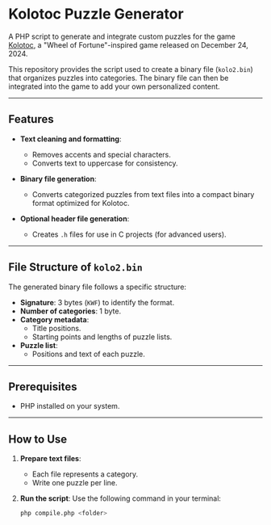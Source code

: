 # Kolotoc Puzzle Generator

A PHP script to generate and integrate custom puzzles for the game [Kolotoc](https://crazypiri.itch.io/kolotoc), a "Wheel of Fortune"-inspired game released on December 24, 2024.

This repository provides the script used to create a binary file (`kolo2.bin`) that organizes puzzles into categories. The binary file can then be integrated into the game to add your own personalized content.

---

## Features

- **Text cleaning and formatting**:
  - Removes accents and special characters.
  - Converts text to uppercase for consistency.

- **Binary file generation**:
  - Converts categorized puzzles from text files into a compact binary format optimized for Kolotoc.

- **Optional header file generation**:
  - Creates `.h` files for use in C projects (for advanced users).

---

## File Structure of `kolo2.bin`

The generated binary file follows a specific structure:
- **Signature**: 3 bytes (`KWF`) to identify the format.
- **Number of categories**: 1 byte.
- **Category metadata**:
  - Title positions.
  - Starting points and lengths of puzzle lists.
- **Puzzle list**:
  - Positions and text of each puzzle.

---

## Prerequisites

- PHP installed on your system.

---

## How to Use

1. **Prepare text files**:
   - Each file represents a category.
   - Write one puzzle per line.

2. **Run the script**:
   Use the following command in your terminal:
   ```bash
   php compile.php <folder>
